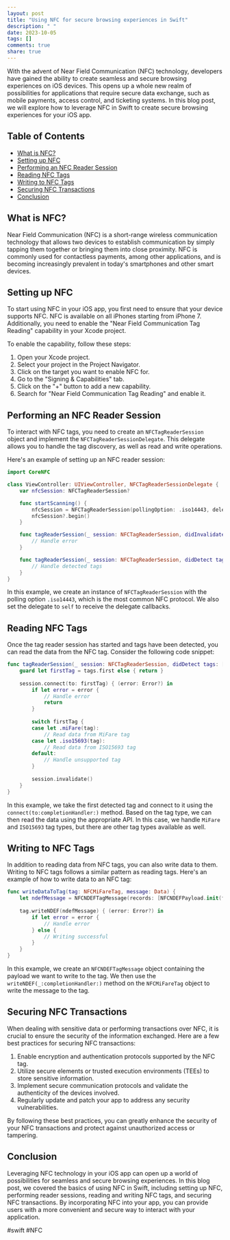 ```yaml
---
layout: post
title: "Using NFC for secure browsing experiences in Swift"
description: " "
date: 2023-10-05
tags: []
comments: true
share: true
---
```


With the advent of Near Field Communication (NFC) technology, developers have gained the ability to create seamless and secure browsing experiences on iOS devices. This opens up a whole new realm of possibilities for applications that require secure data exchange, such as mobile payments, access control, and ticketing systems. In this blog post, we will explore how to leverage NFC in Swift to create secure browsing experiences for your iOS app.

## Table of Contents
- [What is NFC?](#what-is-nfc)
- [Setting up NFC](#setting-up-nfc)
- [Performing an NFC Reader Session](#performing-an-nfc-reader-session)
- [Reading NFC Tags](#reading-nfc-tags)
- [Writing to NFC Tags](#writing-to-nfc-tags)
- [Securing NFC Transactions](#securing-nfc-transactions)
- [Conclusion](#conclusion)

## What is NFC?
Near Field Communication (NFC) is a short-range wireless communication technology that allows two devices to establish communication by simply tapping them together or bringing them into close proximity. NFC is commonly used for contactless payments, among other applications, and is becoming increasingly prevalent in today's smartphones and other smart devices.

## Setting up NFC
To start using NFC in your iOS app, you first need to ensure that your device supports NFC. NFC is available on all iPhones starting from iPhone 7. Additionally, you need to enable the "Near Field Communication Tag Reading" capability in your Xcode project.

To enable the capability, follow these steps:
1. Open your Xcode project.
2. Select your project in the Project Navigator.
3. Click on the target you want to enable NFC for.
4. Go to the "Signing & Capabilities" tab.
5. Click on the "+" button to add a new capability.
6. Search for "Near Field Communication Tag Reading" and enable it.

## Performing an NFC Reader Session
To interact with NFC tags, you need to create an `NFCTagReaderSession` object and implement the `NFCTagReaderSessionDelegate`. This delegate allows you to handle the tag discovery, as well as read and write operations.

Here's an example of setting up an NFC reader session:

```swift
import CoreNFC

class ViewController: UIViewController, NFCTagReaderSessionDelegate {
    var nfcSession: NFCTagReaderSession?

    func startScanning() {
        nfcSession = NFCTagReaderSession(pollingOption: .iso14443, delegate: self)
        nfcSession?.begin()
    }

    func tagReaderSession(_ session: NFCTagReaderSession, didInvalidateWithError error: Error) {
        // Handle error
    }

    func tagReaderSession(_ session: NFCTagReaderSession, didDetect tags: [NFCTag]) {
        // Handle detected tags
    }
}
```

In this example, we create an instance of `NFCTagReaderSession` with the polling option `.iso14443`, which is the most common NFC protocol. We also set the delegate to `self` to receive the delegate callbacks.

## Reading NFC Tags
Once the tag reader session has started and tags have been detected, you can read the data from the NFC tag. Consider the following code snippet:

```swift
func tagReaderSession(_ session: NFCTagReaderSession, didDetect tags: [NFCTag]) {
    guard let firstTag = tags.first else { return }
    
    session.connect(to: firstTag) { (error: Error?) in
        if let error = error {
            // Handle error
            return
        }
        
        switch firstTag {
        case let .miFare(tag):
            // Read data from MiFare tag
        case let .iso15693(tag):
            // Read data from ISO15693 tag
        default:
            // Handle unsupported tag
        }
        
        session.invalidate()
    }
}
```

In this example, we take the first detected tag and connect to it using the `connect(to:completionHandler:)` method. Based on the tag type, we can then read the data using the appropriate API. In this case, we handle `MiFare` and `ISO15693` tag types, but there are other tag types available as well.

## Writing to NFC Tags
In addition to reading data from NFC tags, you can also write data to them. Writing to NFC tags follows a similar pattern as reading tags. Here's an example of how to write data to an NFC tag:

```swift
func writeDataToTag(tag: NFCMiFareTag, message: Data) {
    let ndefMessage = NFCNDEFTagMessage(records: [NFCNDEFPayload.init(format: .nfcWellKnown, type: Data(), identifier: Data(), payload: message)])
    
    tag.writeNDEF(ndefMessage) { (error: Error?) in
        if let error = error {
            // Handle error
        } else {
            // Writing successful
        }
    }
}
```

In this example, we create an `NFCNDEFTagMessage` object containing the payload we want to write to the tag. We then use the `writeNDEF(_:completionHandler:)` method on the `NFCMiFareTag` object to write the message to the tag.

## Securing NFC Transactions
When dealing with sensitive data or performing transactions over NFC, it is crucial to ensure the security of the information exchanged. Here are a few best practices for securing NFC transactions:

1. Enable encryption and authentication protocols supported by the NFC tag.
2. Utilize secure elements or trusted execution environments (TEEs) to store sensitive information.
3. Implement secure communication protocols and validate the authenticity of the devices involved.
4. Regularly update and patch your app to address any security vulnerabilities.

By following these best practices, you can greatly enhance the security of your NFC transactions and protect against unauthorized access or tampering.

## Conclusion
Leveraging NFC technology in your iOS app can open up a world of possibilities for seamless and secure browsing experiences. In this blog post, we covered the basics of using NFC in Swift, including setting up NFC, performing reader sessions, reading and writing NFC tags, and securing NFC transactions. By incorporating NFC into your app, you can provide users with a more convenient and secure way to interact with your application.

#swift #NFC